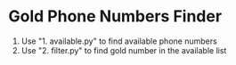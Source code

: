 # Gold Phone Numbers Finder
1. Use "1. available.py" to find available phone numbers
2. Use "2. filter.py" to find gold number in the available list
